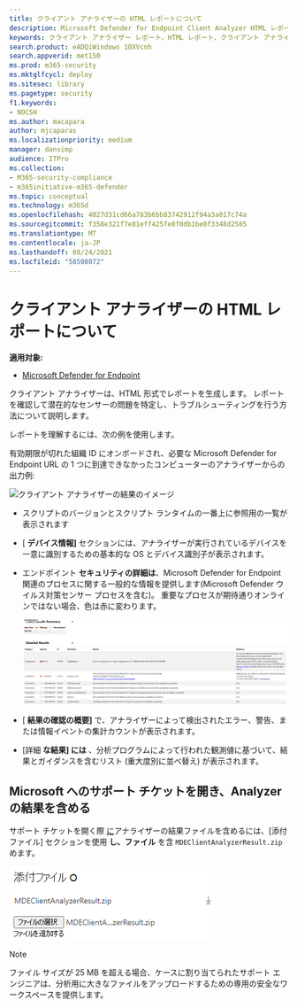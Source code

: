 ```yaml
---
title: クライアント アナライザーの HTML レポートについて
description: Microsoft Defender for Endpoint Client Analyzer HTML レポートを分析する方法について説明します。
keywords: クライアント アナライザー レポート、HTML レポート、クライアント アナライザー
search.product: eADQiWindows 10XVcnh
search.appverid: met150
ms.prod: m365-security
ms.mktglfcycl: deploy
ms.sitesec: library
ms.pagetype: security
f1.keywords:
- NOCSH
ms.author: macapara
author: mjcaparas
ms.localizationpriority: medium
manager: dansimp
audience: ITPro
ms.collection:
- M365-security-compliance
- m365initiative-m365-defender
ms.topic: conceptual
ms.technology: m365d
ms.openlocfilehash: 4027d31cd66a783b6bb83742912f94a3a017c74a
ms.sourcegitcommit: f358e321f7e81eff425fe0f0db1be0f3348d2585
ms.translationtype: MT
ms.contentlocale: ja-JP
ms.lasthandoff: 08/24/2021
ms.locfileid: "58508072"
---
```

# <a name="understand-the-client-analyzer-html-report"></a>クライアント アナライザーの HTML レポートについて

**適用対象:**
- [Microsoft Defender for Endpoint](https://go.microsoft.com/fwlink/p/?linkid=2146631)

クライアント アナライザーは、HTML 形式でレポートを生成します。 レポートを確認して潜在的なセンサーの問題を特定し、トラブルシューティングを行う方法について説明します。

レポートを理解するには、次の例を使用します。

 有効期限が切れた組織 ID にオンボードされ、必要な Microsoft Defender for Endpoint URL の 1 つに到達できなかったコンピューターのアナライザーからの出力例:

![クライアント アナライザーの結果のイメージ](images/147cbcf0f7b6f0ff65d200bf3e4674cb.png)

- スクリプトのバージョンとスクリプト ランタイムの一番上に参照用の一覧が表示されます
- [ **デバイス情報]** セクションには、アナライザーが実行されているデバイスを一意に識別するための基本的な OS とデバイス識別子が表示されます。
- エンドポイント **セキュリティの詳細は**、Microsoft Defender for Endpoint 関連のプロセスに関する一般的な情報を提供します(Microsoft Defender ウイルス対策センサー プロセスを含む)。 重要なプロセスが期待通りオンラインではない場合、色は赤に変わります。

  ![クライアント アナライザーの詳細な結果のイメージ](images/85f56004dc6bd1679c3d2c063e36cb80.png)

- [ **結果の確認の概要]** で、アナライザーによって検出されたエラー、警告、または情報イベントの集計カウントが表示されます。
- [詳細 **な結果] には** 、分析プログラムによって行われた観測値に基づいて、結果とガイダンスを含むリスト (重大度別に並べ替え) が表示されます。

## <a name="open-a-support-ticket-to-microsoft-and-include-the-analyzer-results"></a>Microsoft へのサポート チケットを開き、Analyzer の結果を含める

サポート チケットを開く際 [に](contact-support.md#open-a-service-request)アナライザーの結果ファイルを含めるには、[添付ファイル] セクションを使用 **し、ファイル** を含 `MDEClientAnalyzerResult.zip` めます。

![添付ファイルプロンプトの画像](images/508c189656c3deb3b239daf811e33741.png)

> [!NOTE]
> ファイル サイズが 25 MB を超える場合、ケースに割り当てられたサポート エンジニアは、分析用に大きなファイルをアップロードするための専用の安全なワークスペースを提供します。
